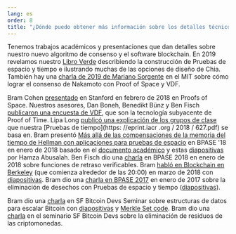 ```yaml
---
lang: es
order: 8
title: "¿Dónde puedo obtener más información sobre los detalles técnicos de su algoritmo de consenso?"
---
```


Tenemos trabajos académicos y presentaciones que dan detalles sobre nuestro nuevo algoritmo de consenso y el software blockchain.
En 2019 revelamos nuestro [Libro Verde](https://www.chia.net/assets/ChiaGreenPaper.pdf) describiendo la construcción de Pruebas de espacio y tiempo e ilustrando muchas de las opciones de diseño de Chia.
También hay una [charla de 2019 de Mariano Sorgente](https://youtu.be/_075bzQPooU) en el MIT sobre cómo lograr el consenso de Nakamoto con Proof of Space y VDF.

Bram Cohen [presentado](https://www.youtube.com/watch?v=2Zlcgt8FVz4) en Stanford en febrero de 2018 en Proofs of Space. Nuestros asesores, Dan Boneh, Benedikt Bünz y Ben Fisch [publicaron una encuesta de VDF](https://eprint.iacr.org/2018/712.pdf), que son la tecnología subyacente de Proof of Time.
Lipa Long [publicó una explicación de los grupos de clase](https://github.com/Chia-Network/vdf-competition/blob/master/classgroups.pdf) que nuestra [Pruebas de tiempo](https: //eprint.iacr .org / 2018 / 627.pdf) se basa en. Bram presentó [Más allá de las compensaciones de la memoria del tiempo de Hellman con aplicaciones para pruebas de espacio](https://www.youtube.com/watch?v=iqxkO7C-cyk) en BPASE '18 en enero de 2018 basado en el [documento académico](https://eprint.iacr.org/2017/893) y estas [diapositivas](https://view.publitas.com/chia-network/pbase18slides/page/1) por Hamza Abusalah. Ben Fisch dio una [charla](https://www.youtube.com/watch?v=qUoagL7OZ1k&feature=youtu.be) en BPASE 2018 en enero de 2018 sobre funciones de retraso verificables. Bram [habló en Blockchain en Berkeley](https://www.facebook.com/BlockchainatBerkeley/videos/2006069823011271/) (que comienza alrededor de las 20:00) en marzo de 2018 con [diapositivas](https://cyber.stanford.edu/sites/g/files/sbiybj9936/f/bramcohen.pdf). Bram dio una [charla en BPASE 2017](https://www.youtube.com/watch?v=aYG0NxoG7yw) en enero de 2017 sobre la eliminación de desechos con Pruebas de espacio y tiempo ([diapositivas](https://cyber.stanford.edu/sites/g/files/sbiybj9936/f/bramcohen.pdf)).

Bram dio una [charla](https://www.youtube.com/watch?v=zZaB4hM8SQ4) en SF Bitcoin Devs Seminar sobre estructuras de datos para escalar Bitcoin con [diapositivas](https://view.publitas.com/chia-network/bitcoin_data_structures/) y [Merkle Set code](https://github.com/bramcohen/MerkleSet). Bram dio una [charla](https://www.youtube.com/watch?v=zZaB4hM8SQ4) en el seminario SF Bitcoin Devs sobre la eliminación de residuos de las criptomonedas.
